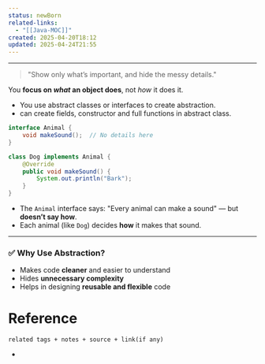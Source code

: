 ```yaml
---
status: newBorn
related-links:
  - "[[Java-MOC]]"
created: 2025-04-20T18:12
updated: 2025-04-24T21:55
---
```

---

> "Show only what’s important, and hide the messy details."

You **focus on _what_ an object does**, not _how_ it does it.

- You use abstract classes or interfaces to create abstraction.
- can create fields, constructor and full functions in abstract class.

```java
interface Animal {
    void makeSound();  // No details here
}

class Dog implements Animal {
	@Override
    public void makeSound() {
        System.out.println("Bark");
    }
}
```

- The `Animal` interface says: "Every animal can make a sound" — but **doesn’t say how**.
- Each animal (like `Dog`) decides **how** it makes that sound.

---

### ✅ Why Use Abstraction?

- Makes code **cleaner** and easier to understand
- Hides **unnecessary complexity**
- Helps in designing **reusable and flexible** code



# Reference
`related tags + notes + source + link(if any)`
 

- 